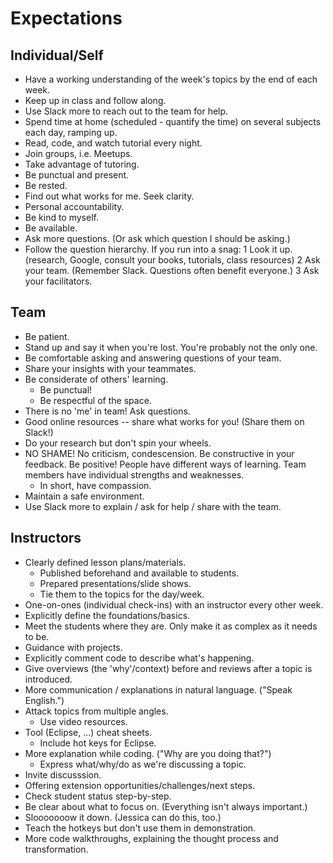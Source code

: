 
# Expectations

## Individual/Self

- Have a working understanding of the week's topics by the end of each week.
- Keep up in class and follow along.
- Use Slack more to reach out to the team for help.
- Spend time at home (scheduled - quantify the time) on several subjects each day, ramping up.
- Read, code, and watch tutorial every night.
- Join groups, i.e. Meetups.
- Take advantage of tutoring.
- Be punctual and present.
- Be rested.
- Find out what works for me. Seek clarity.
- Personal accountability.
- Be kind to myself.
- Be available.
- Ask more questions. (Or ask which question I should be asking.)
- Follow the question hierarchy. If you run into a snag:
    1 Look it up. (research, Google, consult your books, tutorials, class resources)
    2 Ask your team. (Remember Slack. Questions often benefit everyone.)
    3 Ask your facilitators.

## Team

- Be patient.
- Stand up and say it when you're lost. You're probably not the only one.
- Be comfortable asking and answering questions of your team.
- Share your insights with your teammates.
- Be considerate of others' learning.
    - Be punctual!
    - Be respectful of the space.
- There is no 'me' in team! Ask questions.
- Good online resources -- share what works for you! (Share them on Slack!)
- Do your research but don't spin your wheels.
- NO SHAME! No criticism, condescension. Be constructive in your feedback. Be positive! People have different ways of learning. Team members have individual strengths and weaknesses.
    - In short, have compassion.
- Maintain a safe environment.
- Use Slack more to explain / ask for help / share with the team.

## Instructors

- Clearly defined lesson plans/materials.
    - Published beforehand and available to students.
    - Prepared presentations/slide shows.
    - Tie them to the topics for the day/week.
- One-on-ones (individual check-ins) with an instructor every other week.
- Explicitly define the foundations/basics.
- Meet the students where they are. Only make it as complex as it needs to be.
- Guidance with projects.
- Explicitly comment code to describe what's happening.
- Give overviews (the 'why'/context) before and reviews after a topic is introduced.
- More communication / explanations in natural language. ("Speak English.")
- Attack topics from multiple angles.
    - Use video resources.
- Tool (Eclipse, ...) cheat sheets.
    - Include hot keys for Eclipse.
- More explanation while coding. ("Why are you doing that?")
     - Express what/why/do as we're discussing a topic.
- Invite discusssion.
- Offering extension opportunities/challenges/next steps.
- Check student status step-by-step.
- Be clear about what to focus on. (Everything isn't always important.)
- Slooooooow it down. (Jessica can do this, too.)
- Teach the hotkeys but don't use them in demonstration.
- More code walkthroughs, explaining the thought process and transformation.
